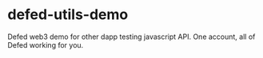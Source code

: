 # defed-utils-demo
Defed web3 demo for other dapp testing javascript API. One account, all of Defed working for you.
